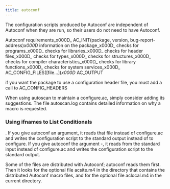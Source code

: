 ```yaml
---
title: autoconf
---
```




The configuration scripts produced by Autoconf are independent of Autoconf when they are run, so their users do not need to have Autoconf. 

 

Autoconf requirements_x000D_     AC_INIT(package, version, bug-report-address)_x000D_     information on the package_x000D_     checks for programs_x000D_     checks for libraries_x000D_     checks for header files_x000D_     checks for types_x000D_     checks for structures_x000D_     checks for compiler characteristics_x000D_     checks for library functions_x000D_     checks for system services_x000D_     AC_CONFIG_FILES([file...])_x000D_     AC_OUTPUT

 

 if you want the package to use a configuration header file, you must add a call to AC_CONFIG_HEADERS

 

When using autoscan to maintain a configure.ac, simply consider adding its suggestions. The file autoscan.log contains detailed information on why a macro is requested.

 

### **Using ifnames to List Conditionals**

 

. If you give autoconf an argument, it reads that file instead of configure.ac and writes the configuration script to the standard output instead of to configure. If you give autoconf the argument -, it reads from the standard input instead of configure.ac and writes the configuration script to the standard output.

 

Some of the files are distributed with Autoconf; autoconf reads them first. Then it looks for the optional file acsite.m4 in the directory that contains the distributed Autoconf macro files, and for the optional file aclocal.m4 in the current directory. 